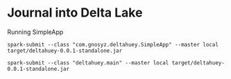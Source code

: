 # Journal into Delta Lake

Running SimpleApp 
```shell
spark-submit --class "com.gnosyz.deltahuey.SimpleApp" --master local target/deltahuey-0.0.1-standalone.jar

spark-submit --class "deltahuey.main" --master local target/deltahuey-0.0.1-standalone.jar
```